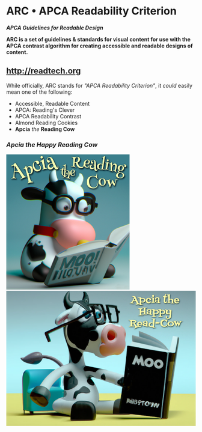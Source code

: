 # ARC • APCA Readability Criterion
***APCA Guidelines for Readable Design***

**ARC is a set of guidelines & standards for visual content for use with the APCA contrast algorithm for creating accessible and readable designs of content.**

## http://readtech.org


While officially, ARC stands for *"APCA Readability Criterion"*, it *could* easily mean one of the following:

- Accessible, Readable Content
- APCA: Reading's Clever
- APCA Readability Contrast
- Almond Reading Cookies
- **Apcia** _the_ **Reading Cow**



### _Apcia the Happy Reading Cow_

<img src="./img/ApciaReadngCowDallEsmall.png" alt="Apcia the Happy Reading Cow, a cartoony illustration of a cow reading a book titled MOO" class="" height="360">  <img src="./img/ApciaHappyReadngCow2small.png" alt="Apcia the Happy Read-Cow, a cartoony illustration of a cow reading a book titled MOO"  class="" height="360">



